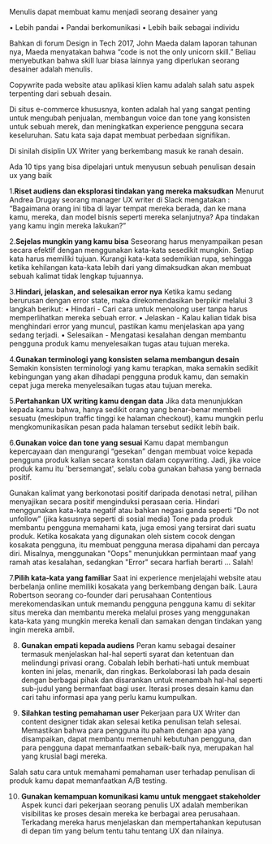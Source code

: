 Menulis dapat membuat kamu menjadi seorang desainer yang 

•	Lebih pandai
•	Pandai berkomunikasi
•	Lebih baik sebagai individu

Bahkan di forum Design in Tech 2017, John Maeda dalam laporan tahunan nya, Maeda menyatakan bahwa “code is not the only unicorn skill.” Beliau menyebutkan bahwa skill luar biasa lainnya yang diperlukan seorang desainer adalah menulis.

Copywrite pada website atau aplikasi klien kamu adalah salah satu aspek terpenting dari sebuah desain.

Di situs e-commerce khususnya, konten adalah hal yang sangat penting untuk mengubah penjualan, membangun voice dan tone yang konsisten untuk sebuah merek, dan meningkatkan experience pengguna secara keseluruhan. Satu kata saja dapat membuat perbedaan signifikan. 

Di sinilah disiplin UX Writer yang berkembang masuk ke ranah desain.

Ada 10 tips yang bisa dipelajari untuk menyusun sebuah penulisan desain ux yang baik

1.**Riset audiens dan eksplorasi tindakan yang mereka maksudkan**
Menurut Andrea Drugay seorang manager UX writer di Slack mengatakan : 
“Bagaimana orang ini tiba di layar tempat mereka berada, dan ke mana kamu, mereka, dan model bisnis seperti mereka selanjutnya? Apa tindakan yang kamu ingin mereka lakukan?”

2.**Sejelas mungkin yang kamu bisa**
Seseorang harus menyampaikan pesan secara efektif dengan menggunakan kata-kata sesedikit mungkin. Setiap kata harus memiliki tujuan. Kurangi kata-kata sedemikian rupa, sehingga ketika kehilangan kata-kata lebih dari yang dimaksudkan akan membuat sebuah kalimat tidak lengkap tujuannya.

3.**Hindari, jelaskan, and selesaikan error nya**
Ketika kamu sedang berurusan dengan error state, maka direkomendasikan berpikir melalui 3 langkah berikut:
•	Hindari - Cari cara untuk menolong user tanpa harus memperlihatkan mereka sebuah error.
•	Jelaskan - Kalau kalian tidak bisa menghindari error yang muncul, pastikan kamu menjelaskan apa yang sedang terjadi.
•	Selesaikan - Mengatasi kesalahan dengan membantu pengguna produk kamu menyelesaikan tugas atau tujuan mereka.

4.**Gunakan terminologi yang konsisten selama membangun desain**
Semakin konsisten terminologi yang kamu terapkan, maka semakin sedikit kebingungan yang akan dihadapi pengguna produk kamu, dan semakin cepat juga mereka menyelesaikan tugas atau tujuan mereka.

5.**Pertahankan UX writing kamu dengan data**
Jika data menunjukkan kepada kamu bahwa, hanya sedikit orang yang benar-benar membeli sesuatu (meskipun traffic tinggi ke halaman checkout), kamu mungkin perlu mengkomunikasikan pesan pada halaman tersebut sedikit lebih baik.

6.**Gunakan voice dan tone yang sesuai**
Kamu dapat membangun kepercayaan dan mengurangi “gesekan” dengan membuat voice kepada pengguna produk kalian secara konstan dalam copywriting. Jadi, jika voice produk kamu itu 'bersemangat', selalu coba gunakan bahasa yang bernada positif.

Gunakan kalimat yang berkonotasi positif daripada denotasi netral, pilihan menyajikan secara positif menginduksi perasaan ceria. Hindari menggunakan kata-kata negatif atau bahkan negasi ganda seperti “Do not unfollow” (jika kasusnya seperti di sosial media)
Tone pada produk membantu pengguna memahami kata, juga emosi yang tersirat dari suatu produk. Ketika kosakata yang digunakan oleh sistem cocok dengan kosakata pengguna, itu membuat pengguna merasa dipahami dan percaya diri. Misalnya, menggunakan "Oops" menunjukkan permintaan maaf yang ramah atas kesalahan, sedangkan "Error" secara harfiah berarti ... Salah!

7.**Pilih kata-kata yang familiar**
Saat ini experience menjelajahi website atau berbelanja online memiliki kosakata yang berkembang dengan baik. Laura Robertson seorang co-founder dari perusahaan Contentious merekomendasikan untuk memandu pengguna pengguna kamu di sekitar situs mereka dan membantu mereka melalui proses yang menggunakan kata-kata yang mungkin mereka kenali dan samakan dengan tindakan yang ingin mereka ambil.

8.	**Gunakan empati kepada audiens**
Peran kamu sebagai desainer termasuk menjelaskan hal-hal seperti syarat dan ketentuan dan melindungi privasi orang. Cobalah lebih berhati-hati untuk membuat konten ini jelas, menarik, dan ringkas. Berkolaborasi lah pada desain dengan berbagai pihak dan disarankan untuk menambah hal-hal seperti sub-judul yang bermanfaat bagi user. Iterasi proses desain kamu dan cari tahu informasi apa yang perlu kamu kumpulkan.

9.	**Silahkan testing pemahaman user**
Pekerjaan para UX Writer dan content designer tidak akan selesai ketika penulisan telah selesai. Memastikan bahwa para pengguna itu paham dengan apa yang disampaikan, dapat membantu memenuhi kebutuhan pengguna, dan para pengguna dapat memanfaatkan sebaik-baik nya, merupakan hal yang krusial bagi mereka. 

Salah satu cara untuk memahami pemahaman user terhadap penulisan di produk kamu dapat memanfaatkan A/B testing.

10.	**Gunakan kemampuan komunikasi kamu untuk menggaet stakeholder**
Aspek kunci dari pekerjaan seorang penulis UX adalah memberikan visibilitas ke proses desain mereka ke berbagai area perusahaan. Terkadang mereka harus menjelaskan dan mempertahankan keputusan di depan tim yang belum tentu tahu tentang UX dan nilainya.
